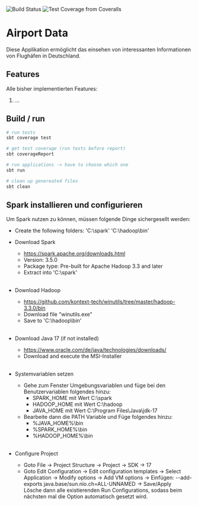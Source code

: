 ![Build Status](https://img.shields.io/github/actions/workflow/status/khadidja-kebaili/Reactive_Systems/scalaWithCoveralls.yml)
![Test Coverage from Coveralls](https://img.shields.io/coverallsCoverage/github/khadidja-kebaili/Reactive_Systems)

# Airport Data

Diese Applikation ermöglicht das einsehen von interessanten Informationen von Flughäfen in Deutschland.

## Features

Alle bisher implementierten Features:

1. ...

## Build / run

```bash
# run tests
sbt coverage test

# get test coverage (run tests before report)
sbt coverageReport

# run applications -> have to choose which one
sbt run

# clean up genereated files
sbt clean
```

## Spark installieren und configurieren

Um Spark nutzen zu können, müssen folgende Dinge sichergesellt werden:

- Create the following folders: 'C:\spark' 'C:\hadoop\bin'
- Download Spark
  - https://spark.apache.org/downloads.html
  - Version: 3.5.0
  - Package type: Pre-built for Apache Hadoop 3.3 and later
  - Extract into 'C:\spark'<br/><br/>

- Download Hadoop
  - https://github.com/kontext-tech/winutils/tree/master/hadoop-3.3.0/bin
  - Download file "winutils.exe"
  - Save to 'C:\hadoop\bin'<br/><br/>

- Download Java 17 (if not installed)
  - https://www.oracle.com/de/java/technologies/downloads/
  - Download and execute the MSI-Installer<br/><br/>

- Systemvariablen setzen
  - Gehe zum Fenster Umgebungsvariablen und füge bei den Benutzervariablen folgendes hinzu:
    - SPARK_HOME mit Wert C:\spark
    - HADOOP_HOME mit Wert C:\hadoop
    - JAVA_HOME mit Wert C:\Program Files\Java\jdk-17
  - Bearbeite dann die PATH Variable und Füge folgendes hinzu:
    - %JAVA_HOME%\bin
    - %SPARK_HOME%\bin
    - %HADOOP_HOME%\bin <br/><br/> 

- Configure Project 
  - Goto File -> Project Structure -> Project -> SDK -> 17
  - Goto Edit Configuration -> Edit configuration templates -> Select Application -> Modify options -> Add VM options -> Einfügen: --add-exports java.base/sun.nio.ch=ALL-UNNAMED -> Save/Apply<br/>
Lösche dann alle existierenden Run Configurations, sodass beim nächsten mal die Option automatisch gesetzt wird.